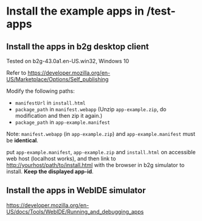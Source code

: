 # Install the example apps in /test-apps

## Install the apps in b2g desktop client

Tested on b2g-43.0a1.en-US.win32, Windows 10

Refer to <https://developer.mozilla.org/en-US/Marketplace/Options/Self_publishing>

Modify the following paths:
* `manifestUrl` in `install.html`
* `package_path` in `manifest.webapp` (Unzip `app-example.zip`, do modification and then zip it again.)
* `package_path` in `app-example.manifest` 

Note: `manifest.webapp` (in `app-example.zip`) and `app-example.manifest` must be **identical**.

put `app-example.manifest`, `app-example.zip` and `install.html` on accessible web host (localhost works), and then link to <http://yourhost/path/to/install.html> with the browser in b2g simulator to install. **Keep the displayed app-id**.

## Install the apps in WebIDE simulator
<https://developer.mozilla.org/en-US/docs/Tools/WebIDE/Running_and_debugging_apps>